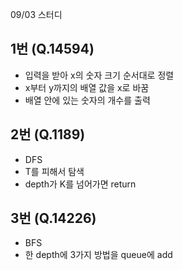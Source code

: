 09/03 스터디

## 1번 (Q.14594)

- 입력을 받아 x의 숫자 크기 순서대로 정렬
- x부터 y까지의 배열 값을 x로 바꿈
- 배열 안에 있는 숫자의 개수를 출력

## 2번 (Q.1189)

- DFS
- T를 피해서 탐색
- depth가 K를 넘어가면 return

## 3번 (Q.14226)

- BFS
- 한 depth에 3가지 방법을 queue에 add
